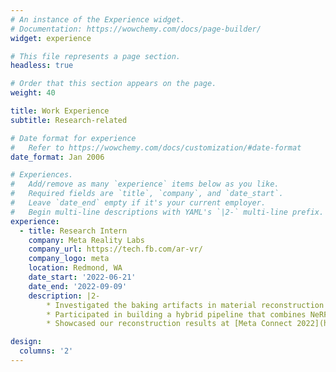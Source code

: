 ```yaml
---
# An instance of the Experience widget.
# Documentation: https://wowchemy.com/docs/page-builder/
widget: experience

# This file represents a page section.
headless: true

# Order that this section appears on the page.
weight: 40

title: Work Experience
subtitle: Research-related

# Date format for experience
#   Refer to https://wowchemy.com/docs/customization/#date-format
date_format: Jan 2006

# Experiences.
#   Add/remove as many `experience` items below as you like.
#   Required fields are `title`, `company`, and `date_start`.
#   Leave `date_end` empty if it's your current employer.
#   Begin multi-line descriptions with YAML's `|2-` multi-line prefix.
experience:
  - title: Research Intern
    company: Meta Reality Labs
    company_url: https://tech.fb.com/ar-vr/
    company_logo: meta
    location: Redmond, WA
    date_start: '2022-06-21'
    date_end: '2022-09-09'
    description: |2-
        * Investigated the baking artifacts in material reconstruction with inverse rendering and proposed a method to mitigate them.
        * Participated in building a hybrid pipeline that combines NeRF and physics-based differentiable rendering to do high quality 3D reconstruction. 
        * Showcased our reconstruction results at [Meta Connect 2022](https://www.facebook.com/RealityLabs/videos/3281891035412216/) (starting at 1:13:20).

design:
  columns: '2'
---
```

